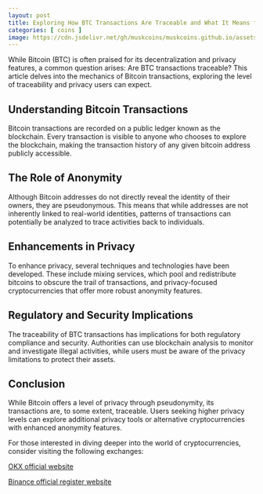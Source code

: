 ```yaml
---
layout: post
title: Exploring How BTC Transactions Are Traceable and What It Means for Users
categories: [ coins ]
image: https://cdn.jsdelivr.net/gh/muskcoins/muskcoins.github.io/assets/images/btc-intro.webp
---
```


While Bitcoin (BTC) is often praised for its decentralization and privacy features, a common question arises: Are BTC transactions traceable? This article delves into the mechanics of Bitcoin transactions, exploring the level of traceability and privacy users can expect.

## Understanding Bitcoin Transactions

Bitcoin transactions are recorded on a public ledger known as the blockchain. Every transaction is visible to anyone who chooses to explore the blockchain, making the transaction history of any given bitcoin address publicly accessible.

## The Role of Anonymity

Although Bitcoin addresses do not directly reveal the identity of their owners, they are pseudonymous. This means that while addresses are not inherently linked to real-world identities, patterns of transactions can potentially be analyzed to trace activities back to individuals.

## Enhancements in Privacy

To enhance privacy, several techniques and technologies have been developed. These include mixing services, which pool and redistribute bitcoins to obscure the trail of transactions, and privacy-focused cryptocurrencies that offer more robust anonymity features.

## Regulatory and Security Implications

The traceability of BTC transactions has implications for both regulatory compliance and security. Authorities can use blockchain analysis to monitor and investigate illegal activities, while users must be aware of the privacy limitations to protect their assets.

## Conclusion

While Bitcoin offers a level of privacy through pseudonymity, its transactions are, to some extent, traceable. Users seeking higher privacy levels can explore additional privacy tools or alternative cryptocurrencies with enhanced anonymity features.

For those interested in diving deeper into the world of cryptocurrencies, consider visiting the following exchanges:

[OKX official website](/302.html?target=https://www.okx.com/join/65103688)

[Binance official register website](/302.html?target=https://accounts.binance.com/register?ref=betrys)